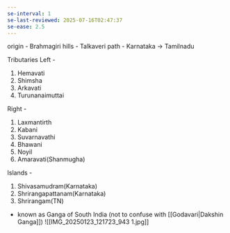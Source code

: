 ```yaml
---
se-interval: 1
se-last-reviewed: 2025-07-16T02:47:37
se-ease: 2.5
---
```

origin - Brahmagiri hills  - Talkaveri
path - Karnataka  -> Tamilnadu

Tributaries
Left - 
1. Hemavati
2. Shimsha
3. Arkavati
4. Turunanaimuttai

Right -
1. Laxmantirth
2. Kabani
3. Suvarnavathi
4. Bhawani
5. Noyil
6. Amaravati(Shanmugha)

Islands - 
1. Shivasamudram(Karnataka)
2. Shrirangapattanam(Karnataka)
3. Shrirangam(TN)

- known as Ganga of South India (not to confuse with [[Godavari|Dakshin Ganga]])
![[IMG_20250123_121723_943 1.jpg]]